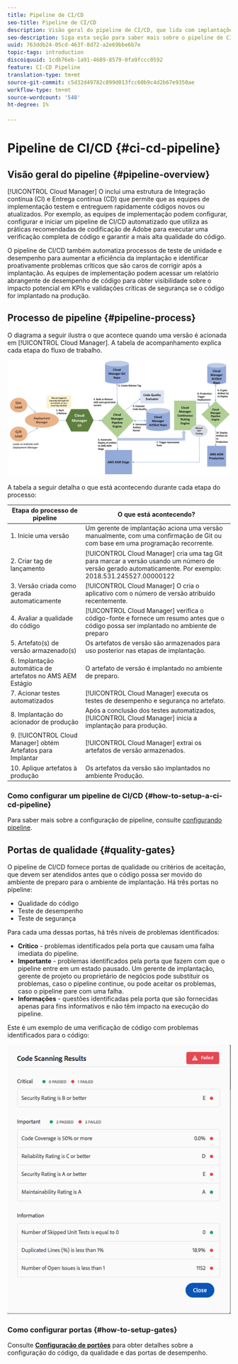 ```yaml
---
title: Pipeline de CI/CD
seo-title: Pipeline de CI/CD
description: Visão geral do pipeline de CI/CD, que lida com implantações para preparo e produção no Cloud Manager
seo-description: Siga esta seção para saber mais sobre o pipeline de CI/CD, que lida com implantações para preparo e produção no Cloud Manager
uuid: 763ddb24-05cd-463f-8d72-a2e69bbe6b7e
topic-tags: introduction
discoiquuid: 1cdb76eb-1a91-4689-8579-0fa9fccc0592
feature: CI-CD Pipeline
translation-type: tm+mt
source-git-commit: c5d32d49782c899d013fcc60b9c4d2b67e9350ae
workflow-type: tm+mt
source-wordcount: '548'
ht-degree: 1%

---
```



# Pipeline de CI/CD {#ci-cd-pipeline}

## Visão geral do pipeline {#pipeline-overview}

[!UICONTROL Cloud Manager] O inclui uma estrutura de Integração contínua (CI) e Entrega contínua (CD) que permite que as equipes de implementação testem e entreguem rapidamente códigos novos ou atualizados. Por exemplo, as equipes de implementação podem configurar, configurar e iniciar um pipeline de CI/CD automatizado que utiliza as práticas recomendadas de codificação de Adobe para executar uma verificação completa de código e garantir a mais alta qualidade do código.

O pipeline de CI/CD também automatiza processos de teste de unidade e desempenho para aumentar a eficiência da implantação e identificar proativamente problemas críticos que são caros de corrigir após a implantação. As equipes de implementação podem acessar um relatório abrangente de desempenho de código para obter visibilidade sobre o impacto potencial em KPIs e validações críticas de segurança se o código for implantado na produção.

## Processo de pipeline {#pipeline-process}

O diagrama a seguir ilustra o que acontece quando uma versão é acionada em [!UICONTROL Cloud Manager]. A tabela de acompanhamento explica cada etapa do fluxo de trabalho.

![](assets/screen_shot_2018-05-30at82457pm.png)

A tabela a seguir detalha o que está acontecendo durante cada etapa do processo:

| Etapa do processo de pipeline | O que está acontecendo? |
|---|---|
| 1. Inicie uma versão | Um gerente de implantação aciona uma versão manualmente, com uma confirmação de Git ou com base em uma programação recorrente. |
| 2. Criar tag de lançamento | [!UICONTROL Cloud Manager] cria uma tag Git para marcar a versão usando um número de versão gerado automaticamente. Por exemplo: 2018.531.245527.00000122 |
| 3. Versão criada como gerada automaticamente | [!UICONTROL Cloud Manager] O cria o aplicativo com o número de versão atribuído recentemente. |
| 4. Avaliar a qualidade do código | [!UICONTROL Cloud Manager] verifica o código-fonte e fornece um resumo antes que o código possa ser implantado no ambiente de preparo |
| 5. Artefato(s) de versão armazenado(s) | Os artefatos de versão são armazenados para uso posterior nas etapas de implantação. |
| 6. Implantação automática de artefatos no AMS AEM Estágio | O artefato de versão é implantado no ambiente de preparo. |
| 7. Acionar testes automatizados | [!UICONTROL Cloud Manager] executa os testes de desempenho e segurança no artefato. |
| 8. Implantação do acionador de produção | Após a conclusão dos testes automatizados, [!UICONTROL Cloud Manager] inicia a implantação para produção. |
| 9. [!UICONTROL Cloud Manager] obtém Artefatos para Implantar | [!UICONTROL Cloud Manager] extrai os artefatos de versão armazenados. |
| 10. Aplique artefatos à produção | Os artefatos da versão são implantados no ambiente Produção. |

### Como configurar um pipeline de CI/CD {#how-to-setup-a-ci-cd-pipeline}

Para saber mais sobre a configuração de pipeline, consulte [configurando pipeline](configuring-pipeline.md).

## Portas de qualidade {#quality-gates}

O pipeline de CI/CD fornece portas de qualidade ou critérios de aceitação, que devem ser atendidos antes que o código possa ser movido do ambiente de preparo para o ambiente de implantação. Há três portas no pipeline:

* Qualidade do código
* Teste de desempenho
* Teste de segurança

Para cada uma dessas portas, há três níveis de problemas identificados:

* **Crítico**  - problemas identificados pela porta que causam uma falha imediata do pipeline.
* **Importante**  - problemas identificados pela porta que fazem com que o pipeline entre em um estado pausado. Um gerente de implantação, gerente de projeto ou proprietário de negócios pode substituir os problemas, caso o pipeline continue, ou pode aceitar os problemas, caso o pipeline pare com uma falha.
* **Informações**  - questões identificadas pela porta que são fornecidas apenas para fins informativos e não têm impacto na execução do pipeline.

Este é um exemplo de uma verificação de código com problemas identificados para o código:

![](assets/quality-gate-failed.png)

### Como configurar portas {#how-to-setup-gates}

Consulte **[Configuração de portões](configuring-pipeline.md)** para obter detalhes sobre a configuração do código, da qualidade e das portas de desempenho.
